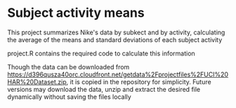 # Subject activity means

This project summarizes Nike's data by subkect and by activity, calculating the average of the means and standard deviations of each subject activity

project.R contains the required code to calculate this information

Though the data can be downloaded from https://d396qusza40orc.cloudfront.net/getdata%2Fprojectfiles%2FUCI%20HAR%20Dataset.zip, it is copied in the repository for simplicity. Future versions may download the data, unzip and extract the desired file dynamically without saving the files locally